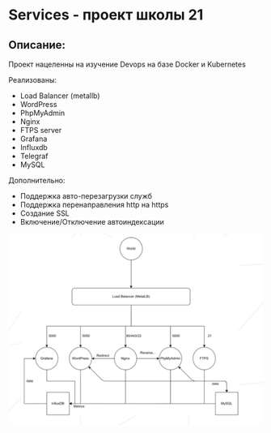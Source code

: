 # Services - проект школы 21
## Описание:

Проект нацеленны на изучение Devops на базе Docker и Kubernetes

Реализованы:
* Load Balancer (metallb)
* WordPress
* PhpMyAdmin
* Nginx
* FTPS server
* Grafana
* Influxdb
* Telegraf
* MySQL

Дополнительно:
* Поддержка авто-перезагрузки служб
* Поддержка перенаправления http на https
* Создание SSL
* Включение/Отключение автоиндексации

<img src="https://github.com/kozarezov/Services/blob/main/Screen%20Shot.png" width="800"> 
